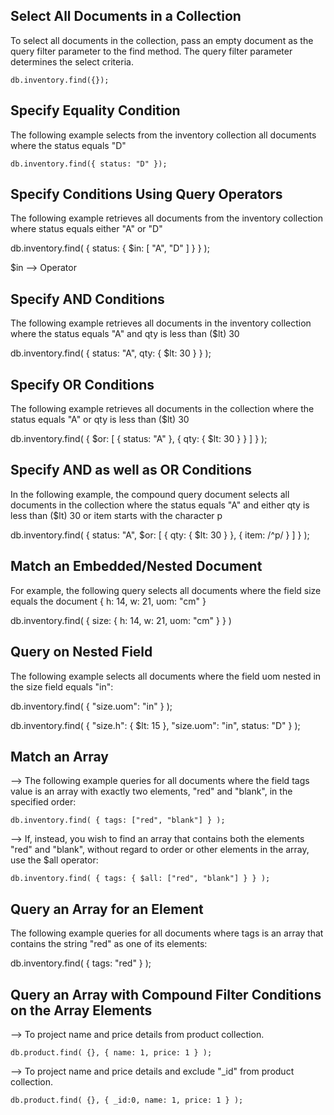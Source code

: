 Select All Documents in a Collection
----------------------------------------------------------------------------------------------------
To select all documents in the collection, pass an empty document as the query filter parameter 
to the find method. The query filter parameter determines the select criteria.

    db.inventory.find({});


Specify Equality Condition
---------------------------------------------------------------------------------------------------
The following example selects from the inventory collection all documents where the status equals "D"

    db.inventory.find({ status: "D" });


Specify Conditions Using Query Operators
---------------------------------------------------------------------------------------------------
The following example retrieves all documents from the inventory collection where status equals 
either "A" or "D"

db.inventory.find( { status: { $in: [ "A", "D" ] } } );


$in --> Operator


Specify AND Conditions
----------------------------------------------------------------------------------------------------
The following example retrieves all documents in the inventory collection where the status equals "A" 
and qty is less than ($lt) 30

db.inventory.find( { status: "A", qty: { $lt: 30 } } );


Specify OR Conditions
-----------------------------------------------------------------------------------------------------
The following example retrieves all documents in the collection where the status equals "A" or qty is 
less than ($lt) 30

db.inventory.find( { $or: [ { status: "A" }, { qty: { $lt: 30 } } ] } );


Specify AND as well as OR Conditions
------------------------------------------------------------------------------------------------------
In the following example, the compound query document selects all documents in the collection where the 
status equals "A" and either qty is less than ($lt) 30 or item starts with the character p

db.inventory.find( {
     status: "A",
     $or: [ { qty: { $lt: 30 } }, { item: /^p/ } ]
} );

Match an Embedded/Nested Document
--------------------------------------------------------------------------------------------------------
For example, the following query selects all documents where the field size equals the document 
{ h: 14, w: 21, uom: "cm" }

db.inventory.find( { size: { h: 14, w: 21, uom: "cm" } } )


Query on Nested Field
--------------------------------------------------------------------------------------------------------
The following example selects all documents where the field uom nested in the size field equals "in":

db.inventory.find( { "size.uom": "in" } );

db.inventory.find( { "size.h": { $lt: 15 }, "size.uom": "in", status: "D" } );


Match an Array
--------------------------------------------------------------------------------------------------------
--> The following example queries for all documents where the field tags value is an array with exactly two 
    elements, "red" and "blank", in the specified order:

    db.inventory.find( { tags: ["red", "blank"] } );


--> If, instead, you wish to find an array that contains both the elements "red" and "blank", without 
    regard to order or other elements in the array, use the $all operator:

    db.inventory.find( { tags: { $all: ["red", "blank"] } } );


Query an Array for an Element
-------------------------------------------------------------------------------------------------------
The following example queries for all documents where tags is an array that contains the string "red" 
as one of its elements:

db.inventory.find( { tags: "red" } );


Query an Array with Compound Filter Conditions on the Array Elements
--------------------------------------------------------------------------------------------


--> To project name and price details from product collection.

    db.product.find( {}, { name: 1, price: 1 } );

--> To project name and price details and exclude "_id" from product collection.

    db.product.find( {}, { _id:0, name: 1, price: 1 } );
    
